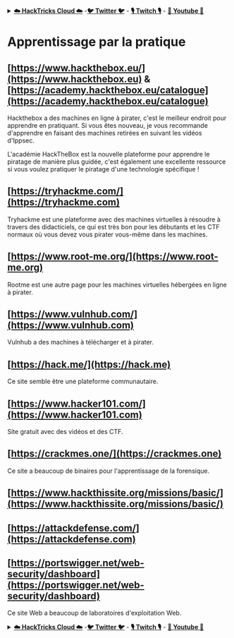 <details>

<summary><a href="https://cloud.hacktricks.xyz/pentesting-cloud/pentesting-cloud-methodology"><strong>☁️ HackTricks Cloud ☁️</strong></a> -<a href="https://twitter.com/hacktricks_live"><strong>🐦 Twitter 🐦</strong></a> - <a href="https://www.twitch.tv/hacktricks_live/schedule"><strong>🎙️ Twitch 🎙️</strong></a> - <a href="https://www.youtube.com/@hacktricks_LIVE"><strong>🎥 Youtube 🎥</strong></a></summary>

- Travaillez-vous dans une entreprise de **cybersécurité** ? Voulez-vous voir votre **entreprise annoncée dans HackTricks** ? ou voulez-vous avoir accès à la **dernière version de PEASS ou télécharger HackTricks en PDF** ? Consultez les [**PLANS D'ABONNEMENT**](https://github.com/sponsors/carlospolop) !

- Découvrez [**The PEASS Family**](https://opensea.io/collection/the-peass-family), notre collection d'[**NFTs**](https://opensea.io/collection/the-peass-family) exclusifs.

- Obtenez le [**swag officiel PEASS & HackTricks**](https://peass.creator-spring.com).

- **Rejoignez le** [**💬**](https://emojipedia.org/speech-balloon/) **groupe Discord** ou le [**groupe Telegram**](https://t.me/peass) ou **suivez-moi** sur **Twitter** [**🐦**](https://github.com/carlospolop/hacktricks/tree/7af18b62b3bdc423e11444677a6a73d4043511e9/\[https:/emojipedia.org/bird/README.md)[**@carlospolopm**](https://twitter.com/hacktricks_live).

- **Partagez vos astuces de piratage en soumettant des PR au [dépôt hacktricks](https://github.com/carlospolop/hacktricks) et au [dépôt hacktricks-cloud](https://github.com/carlospolop/hacktricks-cloud)**.

</details>


# Apprentissage par la pratique

## [https://www.hackthebox.eu/](https://www.hackthebox.eu) & [https://academy.hackthebox.eu/catalogue](https://academy.hackthebox.eu/catalogue)

Hackthebox a des machines en ligne à pirater, c'est le meilleur endroit pour apprendre en pratiquant. Si vous êtes nouveau, je vous recommande d'apprendre en faisant des machines retirées en suivant les vidéos d'Ippsec.

L'académie HackTheBox est la nouvelle plateforme pour apprendre le piratage de manière plus guidée, c'est également une excellente ressource si vous voulez pratiquer le piratage d'une technologie spécifique !

## [https://tryhackme.com/](https://tryhackme.com)

Tryhackme est une plateforme avec des machines virtuelles à résoudre à travers des didacticiels, ce qui est très bon pour les débutants et les CTF normaux où vous devez vous pirater vous-même dans les machines.

## [https://www.root-me.org/](https://www.root-me.org)

Rootme est une autre page pour les machines virtuelles hébergées en ligne à pirater.

## [https://www.vulnhub.com/](https://www.vulnhub.com)

Vulnhub a des machines à télécharger et à pirater.

## [https://hack.me/](https://hack.me)

Ce site semble être une plateforme communautaire.

## [https://www.hacker101.com/](https://www.hacker101.com)

Site gratuit avec des vidéos et des CTF.

## [https://crackmes.one/](https://crackmes.one)

Ce site a beaucoup de binaires pour l'apprentissage de la forensique.

## [https://www.hackthissite.org/missions/basic/](https://www.hackthissite.org/missions/basic/)

## [https://attackdefense.com/](https://attackdefense.com)

## [https://portswigger.net/web-security/dashboard](https://portswigger.net/web-security/dashboard)

Ce site Web a beaucoup de laboratoires d'exploitation Web. 

<details>

<summary><a href="https://cloud.hacktricks.xyz/pentesting-cloud/pentesting-cloud-methodology"><strong>☁️ HackTricks Cloud ☁️</strong></a> -<a href="https://twitter.com/hacktricks_live"><strong>🐦 Twitter 🐦</strong></a> - <a href="https://www.twitch.tv/hacktricks_live/schedule"><strong>🎙️ Twitch 🎙️</strong></a> - <a href="https://www.youtube.com/@hacktricks_LIVE"><strong>🎥 Youtube 🎥</strong></a></summary>

- Travaillez-vous dans une entreprise de **cybersécurité** ? Voulez-vous voir votre **entreprise annoncée dans HackTricks** ? ou voulez-vous avoir accès à la **dernière version de PEASS ou télécharger HackTricks en PDF** ? Consultez les [**PLANS D'ABONNEMENT**](https://github.com/sponsors/carlospolop) !

- Découvrez [**The PEASS Family**](https://opensea.io/collection/the-peass-family), notre collection d'[**NFTs**](https://opensea.io/collection/the-peass-family) exclusifs.

- Obtenez le [**swag officiel PEASS & HackTricks**](https://peass.creator-spring.com).

- **Rejoignez le** [**💬**](https://emojipedia.org/speech-balloon/) **groupe Discord** ou le [**groupe Telegram**](https://t.me/peass) ou **suivez-moi** sur **Twitter** [**🐦**](https://github.com/carlospolop/hacktricks/tree/7af18b62b3bdc423e11444677a6a73d4043511e9/\[https:/emojipedia.org/bird/README.md)[**@carlospolopm**](https://twitter.com/hacktricks_live).

- **Partagez vos astuces de piratage en soumettant des PR au [dépôt hacktricks](https://github.com/carlospolop/hacktricks) et au [dépôt hacktricks-cloud](https://github.com/carlospolop/hacktricks-cloud)**.

</details>
